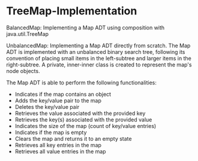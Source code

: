 # TreeMap-Implementation

BalancedMap: Implementing a Map ADT using composition with java.util.TreeMap

UnbalancedMap: Implementing a Map ADT directly from scratch. The Map ADT is implemented with an unbalanced binary search tree, following its convention of placing small items in the left-subtree and larger items in the right-subtree. A private, inner-inner class is created to represent the map's node objects.

The Map ADT is able to perform the following functionalities:
- Indicates if the map contains an object
- Adds the key/value pair to the map
- Deletes the key/value pair
- Retrieves the value associated with the provided key
- Retrieves the key(s) associated with the provided value
- Indicates the size of the map (count of key/value entries)
- Indicates if the map is empty
- Clears the map and returns it to an empty state
- Retrieves all key entries in the map
- Retrieves all value entries in the map
